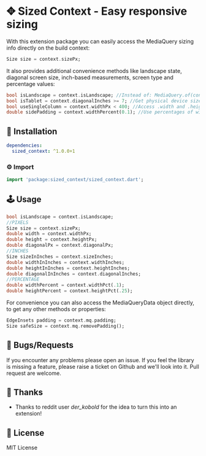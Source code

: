 # ✥ Sized Context - Easy responsive sizing

With this extension package you can easily access the MediaQuery sizing info directly on the build context:

```dart
Size size = context.sizePx;
```

It also provides additional convenience methods like landscape state, diagonal screen size, inch-based measurements, screen type and percentage values:

```dart
bool isLandscape = context.isLandscape; //Instead of: MediaQuery.of(context).orientation == Orientation.landscape
bool isTablet = context.diagonalInches >= 7; //Get physical device size in inches 
bool useSingleColumn = context.widthPx < 400; //Access .width and .height directly, no need to go through .size
double sidePadding = context.widthPercent(0.1); //Use percentages of width or height for sizing
```

## 🔨 Installation
```yaml
dependencies:
  sized_context: ^1.0.0+1
```

### ⚙ Import

```dart
import 'package:sized_context/sized_context.dart';
```

## 🕹️ Usage

```dart
bool isLandscape = context.isLandscape;
//PIXELS
Size size = context.sizePx;
double width = context.widthPx;
double height = context.heightPx;
double diagonalPx = context.diagonalPx;
//INCHES
Size sizeInInches = context.sizeInches;
double widthInInches = context.widthInches;
double heightInInches = context.heightInches;
double diagonalInInches = context.diagonalInches;
//PERCENTAGE
double widthPercent = context.widthPct(.1);
double heightPercent = context.heightPct(.25);
```

For convenience you can also access the MediaQueryData object directly, to get any other methods or properties:

```dart
EdgeInsets padding = context.mq.padding;
Size safeSize = context.mq.removePadding();
```

## 🐞 Bugs/Requests

If you encounter any problems please open an issue. If you feel the library is missing a feature, please raise a ticket on Github and we'll look into it. Pull request are welcome.

## 👏 Thanks

- Thanks to reddit user *der_kobold* for the idea to turn this into an extension!

## 📃 License

MIT License
